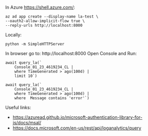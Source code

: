 In Azure https://shell.azure.com/:
```
az ad app create --display-name la-test \ 
--oauth2-allow-implicit-flow true \
--reply-urls http://localhost:8000
``` 

Locally:
```
python -m SimpleHTTPServer
```

In browser go to: http://localhost:8000
Open Console and Run: 

```
await query_la(`
    Console_01_23_4619234_CL | 
    where TimeGenerated > ago(100d) | 
    limit 10`)
   
await query_la(`
    Console_01_23_4619234_CL | 
    where TimeGenerated > ago(100d) | 
    where  Message contains 'error'`)
```

Useful links: 

* https://azuread.github.io/microsoft-authentication-library-for-js/docs/msal/ 
* https://docs.microsoft.com/en-us/rest/api/loganalytics/query 
